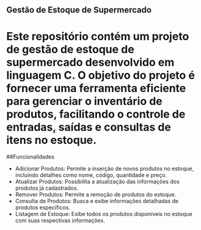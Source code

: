 ## Gestão de Estoque de Supermercado 


# Este repositório contém um projeto de gestão de estoque de supermercado desenvolvido em linguagem C. O objetivo do projeto é fornecer uma ferramenta eficiente para gerenciar o inventário de produtos, facilitando o controle de entradas, saídas e consultas de itens no estoque.

##Funcionalidades

- Adicionar Produtos: Permite a inserção de novos produtos no estoque, incluindo detalhes como nome, código, quantidade e preço.
- Atualizar Produtos: Possibilita a atualização das informações dos produtos já cadastrados.
- Remover Produtos: Permite a remoção de produtos do estoque.
- Consulta de Produtos: Busca e exibe informações detalhadas de produtos específicos.
- Listagem de Estoque: Exibe todos os produtos disponíveis no estoque com suas respectivas informações.

